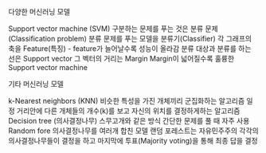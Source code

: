 다양한 머신러닝 모델

Support vector machine (SVM)
	구분하는 문제를 푸는 것은 분류 문제(Classification problem)
	분류 문제를 푸는 모델을 분류기(Classifier)
	각 그래프의 축을 Feature(특징) - feature가 늘어날수록 성능이 올라감
	분류 대상과 분류를 하는 선은 Support vector
	그 벡터의 거리는 Margin
	Margin이 넓어질수록 훌륭한 Support vector machine

기타 머신러닝 모델

k-Nearest neighbors (KNN)
	비슷한 특성을 가진 개체끼리 군집화하는 알고리즘
	일정 거리안에 다른 개체들의 개수(k)를 보고 자신의 위치를 결정하게하는 알고리즘
Decision tree (의사결정나무)
	스무고개와 같은 방식
	간단한 문제를 풀 때 자주 사용
Random fore
	의사결정나무를 여러개 합친 모델
	랜덤 포레스트는 자유민주주의
	각각의 의사결정나무들이 결정을 하고 마지막에 투표(Majority voting)을 통해 최종 답을 결정